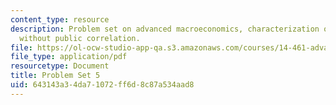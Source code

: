 ```yaml
---
content_type: resource
description: Problem set on advanced macroeconomics, characterization of V, and convexity
  without public correlation.
file: https://ol-ocw-studio-app-qa.s3.amazonaws.com/courses/14-461-advanced-macroeconomics-i-fall-2012/643143a34da71072ff6d8c87a534aad8_MIT14_461F12_pset5.pdf
file_type: application/pdf
resourcetype: Document
title: Problem Set 5
uid: 643143a3-4da7-1072-ff6d-8c87a534aad8
---
```

